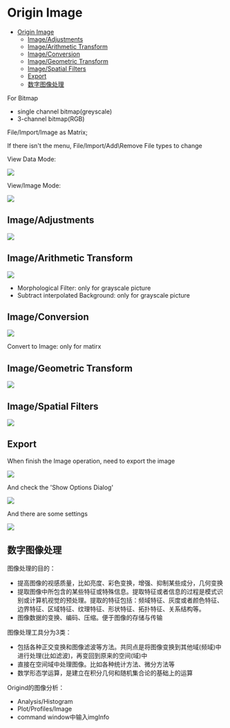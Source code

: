 # Origin Image

- [Origin Image](#origin-image)
    - [Image/Adjustments](#imageadjustments)
    - [Image/Arithmetic Transform](#imagearithmetic-transform)
    - [Image/Conversion](#imageconversion)
    - [Image/Geometric Transform](#imagegeometric-transform)
    - [Image/Spatial Filters](#imagespatial-filters)
    - [Export](#export)
    - [数字图像处理](#%E6%95%B0%E5%AD%97%E5%9B%BE%E5%83%8F%E5%A4%84%E7%90%86)

For Bitmap

- single channel bitmap(greyscale)
- 3-channel bitmap(RGB)

File/Import/Image as Matrix;

If there isn't the menu, File/Import/Add\Remove File types to change

View Data Mode:

![](res/image01.png)

View/Image Mode:

![](res/image02.png)

## Image/Adjustments

![](res/image03.png)

## Image/Arithmetic Transform

![](res/image04.png)

- Morphological Filter: only for grayscale picture
- Subtract interpolated Background: only for grayscale picture

## Image/Conversion

![](res/image05.png)

Convert to Image: only for matirx

## Image/Geometric Transform

![](res/image06.png)

## Image/Spatial Filters

![](res/image07.png)

## Export

When finish the Image operation, need to export the image

![](res/image08.png)

And check the 'Show Options Dialog'

![](res/image09.png)

And there are some settings

![](res/image10.png)

## 数字图像处理

图像处理的目的：

- 提高图像的视感质量，比如亮度、彩色变换，增强、抑制某些成分，几何变换
- 提取图像中所包含的某些特征或特殊信息。提取特征或者信息的过程是模式识别或计算机视觉的预处理。提取的特征包括：频域特征、灰度或者颜色特征、边界特征、区域特征、纹理特征、形状特征、拓扑特征、关系结构等。
- 图像数据的变换、编码、压缩。便于图像的存储与传输

图像处理工具分为3类：

- 包括各种正交变换和图像滤波等方法。共同点是将图像变换到其他域(频域)中进行处理(比如滤波)，再变回到原来的空间(域)中
- 直接在空间域中处理图像。比如各种统计方法、微分方法等
- 数学形态学运算，是建立在积分几何和随机集合论的基础上的运算

Origind的图像分析：

- Analysis/Histogram
- Plot/Profiles/Image
- command window中输入imgInfo